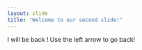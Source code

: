 ```yaml
---
layout: slide
title: "Welcome to our second slide!"
---
```

I will be back !
Use the left arrow to go back!
